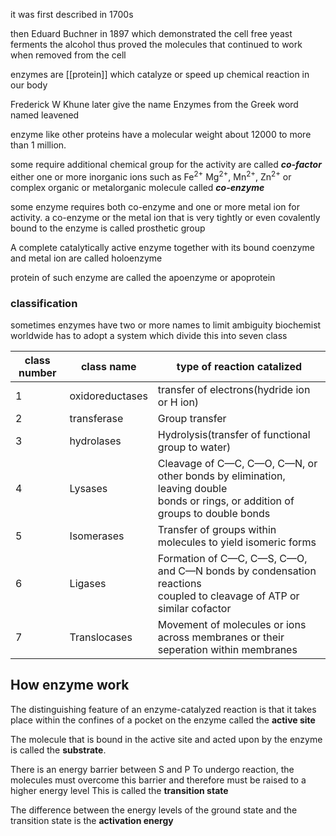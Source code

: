


it was  first described in 1700s

then Eduard Buchner in 1897 which demonstrated the cell free  yeast ferments the alcohol thus proved the molecules that continued to work when removed from the cell 


enzymes are [[protein]] which catalyze or speed up chemical reaction in our body

Frederick W Khune later give the name Enzymes from the Greek word named leavened 

enzyme like other proteins have a molecular weight about 12000 to more than 1 million. 

some require additional chemical group for the activity are called ***co-factor*** either one or more inorganic ions such as $\mathrm{Fe^{2+}}$ $\mathrm{Mg^{2+}}$, $\mathrm{Mn^{2+}}$, $\mathrm{Zn^{2+}}$ or complex organic or metalorganic molecule called ***co-enzyme*** 

some enzyme requires both co-enzyme and one or more metal ion for activity. a co-enzyme or the metal ion that is very tightly or even covalently bound to the enzyme is called prosthetic group


A complete catalytically active enzyme together with its bound coenzyme and metal ion are called holoenzyme 

protein of such enzyme are called the apoenzyme or apoprotein



### classification

sometimes enzymes have two or more names  to limit ambiguity biochemist worldwide has to adopt a system which divide this into seven class 



| class number | class name      | type of reaction catalized                                                                                                        |
| ------------ | --------------- | --------------------------------------------------------------------------------------------------------------------------------- |
| 1            | oxidoreductases | transfer of electrons(hydride ion or H ion)                                                                                       |
| 2            | transferase     | Group transfer                                                                                                                    |
| 3            | hydrolases      | Hydrolysis(transfer of functional group to water)                                                                                 |
| 4            | Lysases         | Cleavage of C—C, C—O, C—N, or other bonds by elimination, leaving double<br>bonds or rings, or addition of groups to double bonds |
| 5            | Isomerases      | Transfer of groups within molecules to yield isomeric forms                                                                       |
| 6            | Ligases         | Formation of C—C, C—S, C—O, and C—N bonds by condensation reactions<br>coupled to cleavage of ATP or similar cofactor             |
| 7            | Translocases    | Movement of molecules or ions across membranes or their seperation within membranes                                               |










## How enzyme work


The distinguishing feature of an enzyme-catalyzed reaction is that it takes place within the confines of a pocket on the enzyme called the **active site**

The molecule that is bound in the active site and acted upon by the enzyme is called the **substrate**.

There is an energy barrier between S and P To undergo reaction, the molecules must overcome this barrier and therefore must be raised to a higher energy level This is called the **transition state**

The difference between the energy levels of the ground state and the transition state is the **activation energy**


